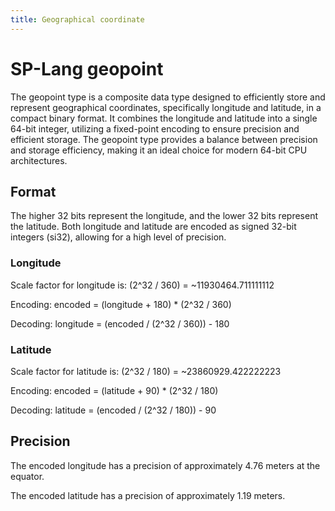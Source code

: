 ```yaml
---
title: Geographical coordinate
---
```


# SP-Lang geopoint

The geopoint type is a composite data type designed to efficiently store and represent geographical coordinates, specifically longitude and latitude, in a compact binary format.
It combines the longitude and latitude into a single 64-bit integer, utilizing a fixed-point encoding to ensure precision and efficient storage.
The geopoint type provides a balance between precision and storage efficiency, making it an ideal choice for modern 64-bit CPU architectures.


## Format

The higher 32 bits represent the longitude, and the lower 32 bits represent the latitude.
Both longitude and latitude are encoded as signed 32-bit integers (si32), allowing for a high level of precision.

### Longitude

Scale factor for longitude is: (2^32 / 360) = ~11930464.711111112

Encoding: encoded = (longitude + 180) * (2^32 / 360)

Decoding: longitude = (encoded / (2^32 / 360)) - 180

### Latitude

Scale factor for latitude is: (2^32 / 180) = ~23860929.422222223

Encoding: encoded = (latitude + 90) * (2^32 / 180)

Decoding: latitude = (encoded / (2^32 / 180)) - 90


## Precision

The encoded longitude has a precision of approximately 4.76 meters at the equator.

The encoded latitude has a precision of approximately 1.19 meters.
